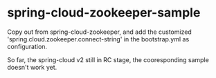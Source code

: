 # spring-cloud-zookeeper-sample

Copy out from spring-cloud-zookeeper, and add the customized 'spring.cloud.zookeeper.connect-string' in the bootstrap.yml as configuration.

So far, the spring-cloud v2 still in RC stage, the cooresponding sample doesn't work yet.
